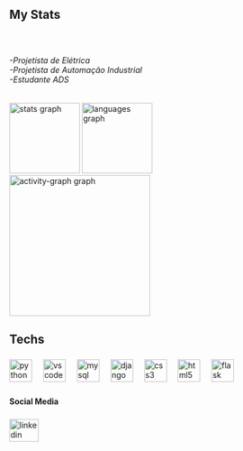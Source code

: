 <h2 align="left">My Stats</h2>

###

<br clear="both">

<h6 align="left">-Projetista de Elétrica<br>-Projetista de Automação Industrial<br>-Estudante ADS</h6>

###

<div align="left">
  <img src="https://github-readme-stats.vercel.app/api?username=Carl0sR0drigues&hide_title=false&hide_rank=false&show_icons=true&include_all_commits=true&count_private=true&disable_animations=false&theme=codeSTACKr&locale=en&hide_border=false&order=1" height="125" alt="stats graph"  />
  <img src="https://github-readme-stats.vercel.app/api/top-langs?username=Carl0sR0drigues&locale=en&hide_title=false&layout=compact&card_width=320&langs_count=5&theme=codeSTACKr&hide_border=false&order=2" height="125" alt="languages graph"  />
  <img src="https://github-readme-activity-graph.vercel.app/graph?username=Carl0sR0drigues&radius=30&theme=react&area=true&order=5&hide_border=true&hide_title=false&bg_color=0000&line=ffa500&title_color=ffa500&point=FFFF00&area_color=32CD32&color=d3d3d3&custom_title=%20Evolution%20Carlos%20Rodrigues" height="250" alt="activity-graph graph"  />
</div>

###

<h2 align="left">Techs</h2>

###

<div align="left">
  <img src="https://cdn.jsdelivr.net/gh/devicons/devicon/icons/python/python-original.svg" height="40" alt="python logo"  />
  <img width="12" />
  <img src="https://cdn.jsdelivr.net/gh/devicons/devicon/icons/vscode/vscode-original.svg" height="40" alt="vscode logo"  />
  <img width="12" />
  <img src="https://cdn.jsdelivr.net/gh/devicons/devicon/icons/mysql/mysql-original.svg" height="40" alt="mysql logo"  />
  <img width="12" />
  <img src="https://cdn.jsdelivr.net/gh/devicons/devicon/icons/django/django-plain.svg" height="40" alt="django logo"  />
  <img width="12" />
  <img src="https://cdn.jsdelivr.net/gh/devicons/devicon/icons/css3/css3-original.svg" height="40" alt="css3 logo"  />
  <img width="12" />
  <img src="https://cdn.jsdelivr.net/gh/devicons/devicon/icons/html5/html5-original.svg" height="40" alt="html5 logo"  />
  <img width="12" />
  <img src="https://skillicons.dev/icons?i=flask" height="40" alt="flask logo"  />
</div>

###

<h4 align="left">Social Media</h4>

###

<div align="left">
  <a href="https://www.linkedin.com/in/antonio-rodrigues-62428b195/" target="_blank">
    <img src="https://raw.githubusercontent.com/maurodesouza/profile-readme-generator/master/src/assets/icons/social/linkedin/default.svg" width="52" height="40" alt="linkedin logo"  />
  </a>
</div>

###
